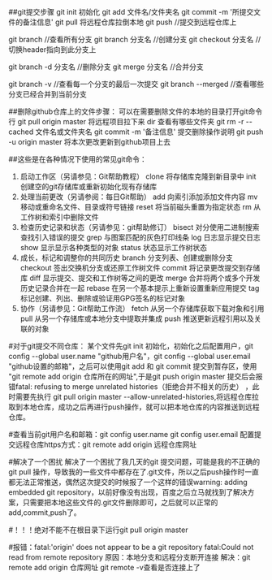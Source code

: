 ##git提交步骤
git init 初始化
git add 文件名/文件夹名
git commit -m '所提交文件的备注信息'
git pull	将远程仓库拉倒本地
git push  //提交到远程仓库上

git branch     //查看所有分支
git branch 分支名    //创建分支
git checkout 分支名     //切换header指向到此分支上

git branch -d 分支名         //删除分支
git merge 分支名          //合并分支
 
git branch -v    //查看每一个分支的最后一次提交
git branch --merged     //查看哪些分支已经合并到当前分支




##删除github仓库上的文件步骤：
可以在需要删除文件的本地的目录打开git命令行
git pull origin master  将远程项目拉下来
dir 查看有哪些文件夹
git rm -r --cached 文件名或文件夹名
git commit -m '备注信息'    提交删除操作说明
git push -u origin master  将本次更改更新到github项目上去

##这些是在各种情况下使用的常见git命令：
1. 启动工作区（另请参见：Git帮助教程）
clone  将存储库克隆到新目录中
init     创建空的git存储库或重新初始化现有存储库
2. 处理当前更改（另请参阅：每日Git帮助）
add 	向索引添加添加文件内容
mv	移动或重命名文件、目录或符号链接
reset	将当前磁头重置为指定状态
rm	从工作树和索引中删除文件
3. 检查历史记录和状态（另请参见：git帮助修订）
bisect	对分使用二进制搜索查找引入错误的提交
grep	与图案匹配的灰色打印线条
log	日志显示提交日志
show	显示显示各种类型的对象
status	状态显示工作树状态
4. 成长，标记和调整你的共同历史
branch	分支列表、创建或删除分支
checkout	签出交换机分支或还原工作树文件
commit	将记录更改提交到存储库
diff	显示提交、提交和工作树等之间的更改
merge	合并将两个或多个开发历史记录合并在一起
rebase	在另一个基本提示上重新设置重新应用提交
tag	标记创建、列出、删除或验证用GPG签名的标记对象
5. 协作（另请参见：Git帮助工作流）
fetch	从另一个存储库获取下载对象和引用
pull	从另一个存储库或本地分支中提取并集成
push	推送更新远程引用以及关联的对象


#对于git提交不同仓库：
某个文件先git init 初始化，初始化之后配置用户，git config --global user.name "github用户名"，git config --global user.email "github设置的邮箱"，之后可以使用git add 和 git commit 提交到暂存区，使用 "git  remote add origin 仓库所在的网址",于是git push origin master 提交后会报错fatal: refusing to merge unrelated histories（拒绝合并不相关的历史） ，此时需要先执行 git pull origin master --allow-unrelated-histories,将远程仓库拉取到本地仓库，成功之后再进行push操作，就可以把本地仓库的内容推送到远程仓库。

#查看当前git用户名和邮箱：git config user.name
		            git config user.email
配置提交远程仓库https方式：git remote add origin 远程仓库网址

#解决了一个困扰
解决了一个困扰了我几天的git 提交问题，可能是我的不正确的git pull 操作，导致我的一些文件中都存在了.git文件，所以之后push操作时一直都无法正常推送，偶然这次提交的时候报了一个这样的错误warning: adding embedded git repository，以前好像没有出现，百度之后立马就找到了解决方案，只需要把本地这些文件的.git文件删除即可，之后就可以正常的add,commit,push了。

#！！！绝对不能不在根目录下运行git pull origin master

#报错：fatal:'origin' does not appear to be a git repository
fatal:Could not read from remote repository
原因：本地分支和远程分支断开连接
解决：git remote add origin 仓库网址
git remote -v查看是否连接上了


